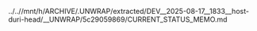 ../..//mnt/h/ARCHIVE/.UNWRAP/extracted/DEV__2025-08-17__1833__host-duri-head/__UNWRAP/5c29059869/CURRENT_STATUS_MEMO.md